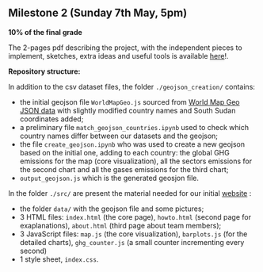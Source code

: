 ## Milestone 2 (Sunday 7th May, 5pm)

**10% of the final grade**

The 2-pages pdf describing the project, with the independent pieces to implement, sketches, extra ideas and useful tools is available [here](./Milestone2.pdf)!.

**Repository structure:**

In addition to the csv dataset files, the folder `./geojson_creation/` contains:
- the initial geojson file `WorldMapGeo.js` sourced from [World Map Geo JSON data](https://gist.github.com/markmarkoh/2969317) with slightly modified country names and South Sudan coordinates added;
- a preliminary file `match_geojson_countries.ipynb` used to check which country names differ between our datasets and the geojson;
- the file `create_geojson.ipynb` who was used to create a new geojson based on the initial one, adding to each country: the global GHG emissions for the map (core visualization), all the sectors emissions for the second chart and all the gases emissions for the third chart;
- `output_geojson.js` which is the generated geosjon file.

In the folder `./src/` are present the material needed for our initial [website](https://com-480-data-visualization.github.io/project-2023-data-divas/tree/dev/Milestone2/src/) :

- the folder `data/` with the geojson file and some pictures;
- 3 HTML files: `index.html` (the core page), `howto.html` (second page for exaplanations), `about.html` (third page about team members);
- 3 JavaScript files: `map.js` (the core visualization), `barplots.js` (for the detailed charts), `ghg_counter.js` (a small counter incrementing every second)
- 1 style sheet, `index.css`.



